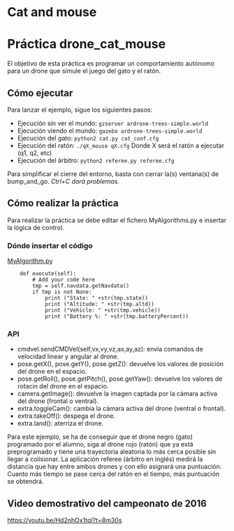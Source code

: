 # Cat and mouse

# Práctica drone_cat_mouse

El objetivo de esta práctica es programar un comportamiento 
autónomo para un drone que simule el juego del gato y el ratón.

## Cómo ejecutar
Para lanzar el ejemplo, sigue los siguientes pasos:

* Ejecución sin ver el mundo: `gzserver ardrone-trees-simple.world`
* Ejecución viendo el mundo: `gazebo ardrone-trees-simple.world`
* Ejecución del gato: `python2 cat.py cat_conf.cfg`
* Ejecución del ratón: `./qX_mouse qX.cfg` 
       Donde X será el ratón a ejecutar (q1, q2, etc)
* Ejecución del árbitro: `python2 referee.py referee.cfg`

Para simplificar el cierre del entorno, basta con cerrar la(s)
ventana(s) de bump_and_go. *Ctrl+C dará problemas*.

## Cómo realizar la práctica
Para realizar la práctica se debe editar el fichero MyAlgorithms.py e
insertar la lógica de control.

### Dónde insertar el código
[MyAlgorithm.py](MyAlgorithm.py#L58)
```
    def execute(self):
        # Add your code here
        tmp = self.navdata.getNavdata()
        if tmp is not None:
            print ("State: " +str(tmp.state))
            print ("Altitude: " +str(tmp.altd))
            print ("Vehicle: " +str(tmp.vehicle))
            print ("Battery %: " +str(tmp.batteryPercent))
```

### API
* cmdvel.sendCMDVel(self,vx,vy,vz,ax,ay,az): envía comandos de velocidad linear y angular al drone.
* pose.getX(), pose.getY(), pose.getZ(): devuelve los valores de posición del drone en el espacio.
* pose.getRoll(), pose.getPitch(), pose.getYaw(): devuelve los valores de rotacin del drone en el espacio.
* camera.getImage(): devuelve la imagen captada por la cámara activa del drone (frontal o ventral).
* extra.toggleCam(): cambia la cámara activa del drone (ventral o frontal).
* extra.takeOff(): despega el drone.
* extra.land(): aterriza el drone.

Para este ejemplo, se ha de conseguir que el drone negro (gato) programado por el alumno,
siga al drone rojo (ratón) que ya está preprogramado y tiene una trayectoria aleatoria lo
más cerca posible sin llegar a colisionar. La aplicación referee (árbitro en inglés) medirá 
la distancia que hay entre ambos drones y con ello asignará una puntuación. Cuanto más tiempo 
se pase cerca del ratón en el tiempo, más puntuación se obtendrá.


## Video demostrativo del campeonato de 2016
https://youtu.be/Hd2nhOx1tqI?t=8m30s
